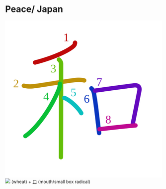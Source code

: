 # Peace/ Japan
![548c](Kanji/kanji-colorize/548c.svg)
![](http://www.kanjidamage.com/assets/radsmall/wheat-21759cad729503b2638750c5eea5f8abcfe84a8dd6b5ae7c59668be6173fada2.jpg) (wheat) + [口](Kanji/kanji-dict/口.md) (mouth/small box radical)